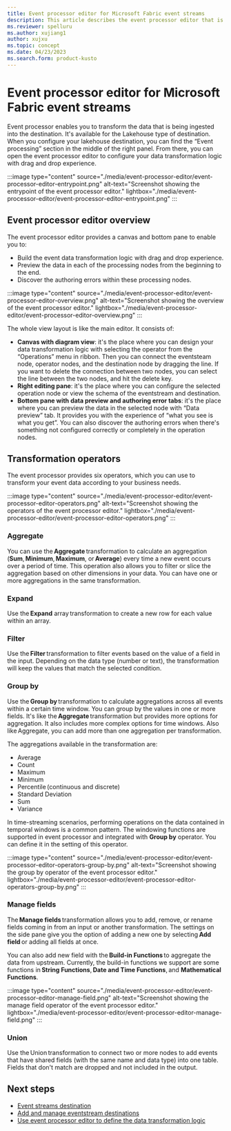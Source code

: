 ```yaml
---
title: Event processor editor for Microsoft Fabric event streams
description: This article describes the event processor editor that is used to transform your event data in Microsoft Fabric event streams feature.
ms.reviewer: spelluru
ms.author: xujiang1
author: xujxu
ms.topic: concept
ms.date: 04/23/2023
ms.search.form: product-kusto
---
```


# Event processor editor for Microsoft Fabric event streams

Event processor enables you to transform the data that is being ingested into the destination. It's available for the Lakehouse type of destination. When you configure your lakehouse destination, you can find the “Event processing” section in the middle of the right panel. From there, you can open the event processor editor to configure your data transformation logic with drag and drop experience.

:::image type="content" source="./media/event-processor-editor/event-processor-editor-entrypoint.png" alt-text="Screenshot showing the entrypoint of the event processor editor." lightbox="./media/event-processor-editor/event-processor-editor-entrypoint.png" :::

## Event processor editor overview

The event processor editor provides a canvas and bottom pane to enable you to: 

- Build the event data transformation logic with drag and drop experience. 
- Preview the data in each of the processing nodes from the beginning to the end. 
- Discover the authoring errors within these processing nodes. 

:::image type="content" source="./media/event-processor-editor/event-processor-editor-overview.png" alt-text="Screenshot showing the overview of the event processor editor." lightbox="./media/event-processor-editor/event-processor-editor-overview.png" :::

The whole view layout is like the main editor. It consists of:

- **Canvas with diagram view**: it's the place where you can design your data transformation logic with selecting the operator from the “Operations” menu in ribbon. Then you can connect the eventsteam node, operator nodes, and the destination node by dragging the line. If you want to delete the connection between two nodes, you can select the line between the two nodes, and hit the delete key.  
- **Right editing pane**: it's the place where you can configure the selected operation node or view the schema of the eventstream and destination. 
- **Bottom pane with data preview and authoring error tabs**: it's the place where you can preview the data in the selected node with “Data preview” tab. It provides you with the experience of “what you see is what you get”. You can also discover the authoring errors when there's something not configured correctly or completely in the operation nodes. 


## Transformation operators 

The event processor provides six operators, which you can use to transform your event data according to your business needs. 

:::image type="content" source="./media/event-processor-editor/event-processor-editor-operators.png" alt-text="Screenshot showing the operators of the event processor editor." lightbox="./media/event-processor-editor/event-processor-editor-operators.png" :::

### Aggregate 

You can use the **Aggregate** transformation to calculate an aggregation (**Sum**, **Minimum**, **Maximum**, or **Average**) every time a new event occurs over a period of time. This operation also allows you to filter or slice the aggregation based on other dimensions in your data. You can have one or more aggregations in the same transformation. 

### Expand 

Use the **Expand** array transformation to create a new row for each value within an array. 

### Filter 

Use the **Filter** transformation to filter events based on the value of a field in the input. Depending on the data type (number or text), the transformation will keep the values that match the selected condition. 

### Group by 

Use the **Group by** transformation to calculate aggregations across all events within a certain time window. You can group by the values in one or more fields. It's like the **Aggregate** transformation but provides more options for aggregation. It also includes more complex options for time windows. Also like Aggregate, you can add more than one aggregation per transformation. 

The aggregations available in the transformation are: 
- Average 
- Count 
- Maximum 
- Minimum 
- Percentile (continuous and discrete) 
- Standard Deviation 
- Sum 
- Variance 

In time-streaming scenarios, performing operations on the data contained in temporal windows is a common pattern. The windowing functions are supported in event processor and integrated with **Group by** operator. You can define it in the setting of this operator.

:::image type="content" source="./media/event-processor-editor/event-processor-editor-operators-group-by.png" alt-text="Screenshot showing the group by operator of the event processor editor." lightbox="./media/event-processor-editor/event-processor-editor-operators-group-by.png" :::

### Manage fields 

The **Manage fields** transformation allows you to add, remove, or rename fields coming in from an input or another transformation. The settings on the side pane give you the option of adding a new one by selecting **Add field** or adding all fields at once. 

You can also add new field with the **Build-in Functions** to aggregate the data from upstream. Currently, the build-in functions we support are some functions in **String Functions**, **Date and Time Functions**, and **Mathematical Functions**.

:::image type="content" source="./media/event-processor-editor/event-processor-editor-manage-field.png" alt-text="Screenshot showing the manage field operator of the event processor editor." lightbox="./media/event-processor-editor/event-processor-editor-manage-field.png" :::

### Union 

Use the Union transformation to connect two or more nodes to add events that have shared fields (with the same name and data type) into one table. Fields that don't match are dropped and not included in the output.

## Next steps

- [Event streams destination](./event-streams-destination.md)
- [Add and manage eventstream destinations](./add-manage-eventstream-destinations.md)
- [Use event processor editor to define the data transformation logic](./process-event-with-event-preocessor-editor.md)